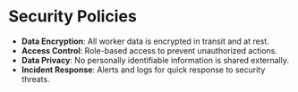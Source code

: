# Security Policies

- **Data Encryption**: All worker data is encrypted in transit and at rest.
- **Access Control**: Role-based access to prevent unauthorized actions.
- **Data Privacy**: No personally identifiable information is shared externally.
- **Incident Response**: Alerts and logs for quick response to security threats.